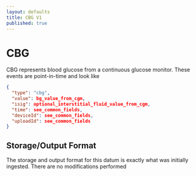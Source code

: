 ```yaml
---
layout: defaults
title: CBG V1
published: true
---
```

# CBG

CBG represents blood glucose from a continuous glucose monitor.  These events are point-in-time and look like


~~~json
{
  "type": "cbg",
  "value": bg_value_from_cgm,
  "isig": optional_interstitial_fluid_value_from_cgm,
  "time": see_common_fields,
  "deviceId": see_common_fields,
  "uploadId": see_common_fields
}
~~~


## Storage/Output Format

The storage and output format for this datum is exactly what was initially ingested.  There are no modifications performed